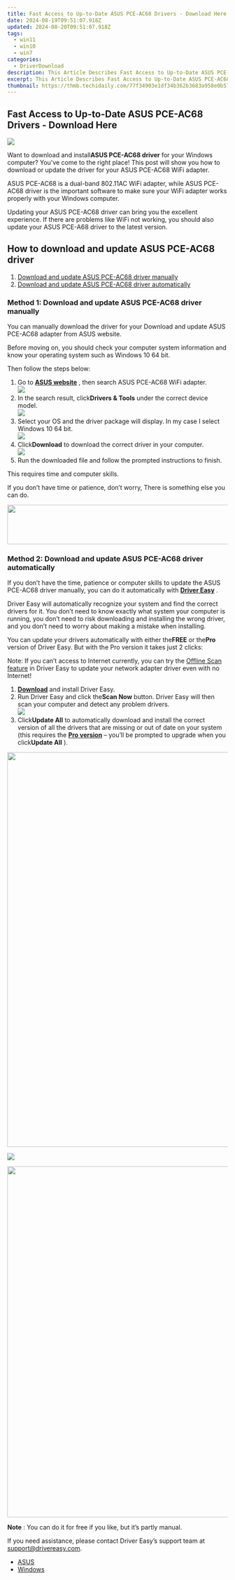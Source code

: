 ```yaml
---
title: Fast Access to Up-to-Date ASUS PCE-AC68 Drivers - Download Here
date: 2024-08-19T09:51:07.918Z
updated: 2024-08-20T09:51:07.918Z
tags:
  - win11
  - win10
  - win7
categories:
  - DriverDownload
description: This Article Describes Fast Access to Up-to-Date ASUS PCE-AC68 Drivers - Download Here
excerpt: This Article Describes Fast Access to Up-to-Date ASUS PCE-AC68 Drivers - Download Here
thumbnail: https://thmb.techidaily.com/77f34903e1df34b362b3683a958e0b57f8d631d69cf5a5eaeee681f0ad029756.jpg
---
```


## Fast Access to Up-to-Date ASUS PCE-AC68 Drivers - Download Here

![](https://images.drivereasy.com/wp-content/uploads/2018/12/img_5c17149abf493.jpg)

 Want to download and install**ASUS PCE-AC68 driver** for your Windows computer? You’ve come to the right place! This post will show you how to download or update the driver for your ASUS PCE-AC68 WiFi adapter.

 ASUS PCE-AC68 is a dual-band 802.11AC WiFi adapter, while ASUS PCE-AC68 driver is the important software to make sure your WiFi adapter works properly with your Windows computer.

 Updating your ASUS PCE-AC68 driver can bring you the excellent experience. If there are problems like WiFi not working, you should also update your ASUS PCE-A68 driver to the latest version.

## How to download and update ASUS PCE-AC68 driver

1. [Download and update ASUS PCE-AC68 driver manually](https://tools.techidaily.com/drivereasy/download/)
2. [Download and update ASUS PCE-AC68 driver automatically](https://tools.techidaily.com/drivereasy/download/)

### Method 1: Download and update ASUS PCE-AC68 driver manually

 You can manually download the driver for your Download and update ASUS PCE-AC68 adapter from ASUS website.

 Before moving on, you should check your computer system information and know your operating system such as Windows 10 64 bit.

Then follow the steps below:

1. Go to **[ASUS website](https://www.asus.com/)**  , then search ASUS PCE-AC68 WiFi adapter.  
![](https://images.drivereasy.com/wp-content/uploads/2018/12/img_5c171761c8106.png)
2. In the search result, click**Drivers & Tools** under the correct device model.  
![](https://images.drivereasy.com/wp-content/uploads/2018/12/img_5c1717837d774.jpg)
3. Select your OS and the driver package will display. In my case I select Windows 10 64 bit.  
![](https://images.drivereasy.com/wp-content/uploads/2018/12/img_5c1717b56876e.jpg)
4. Click**Download** to download the correct driver in your computer.  
![](https://images.drivereasy.com/wp-content/uploads/2018/12/img_5c1717cd7e05e.jpg)
5. Run the downloaded file and follow the prompted instructions to finish.

This requires time and computer skills.

 If you don’t have time or patience, don’t worry, There is something else you can do.

<!-- affiliate ads begin -->
<a href="https://natural-cycles.sjv.io/c/5597632/2072200/17885" target="_top" id="2072200"><img src="//a.impactradius-go.com/display-ad/17885-2072200" border="0" alt="" width="728" height="90"/></a><img height="0" width="0" src="https://imp.pxf.io/i/5597632/2072200/17885" style="position:absolute;visibility:hidden;" border="0" />
<!-- affiliate ads end -->
### Method 2: Download and update ASUS PCE-AC68 driver automatically

 If you don’t have the time, patience or computer skills to update the ASUS PCE-AC68 driver manually, you can do it automatically with **[Driver Easy](https://tools.techidaily.com/drivereasy/download/)**  .

 Driver Easy will automatically recognize your system and find the correct drivers for it. You don’t need to know exactly what system your computer is running, you don’t need to risk downloading and installing the wrong driver, and you don’t need to worry about making a mistake when installing.

 You can update your drivers automatically with either the**FREE** or the**Pro** version of Driver Easy. But with the Pro version it takes just 2 clicks:

 Note: If you can’t access to Internet currently, you can try the [Offline Scan feature](https://tools.techidaily.com/drivereasy/download/) in Driver Easy to update your network adapter driver even with no Internet!

1. **[Download](https://tools.techidaily.com/drivereasy/download/)**  and install Driver Easy.
2. Run Driver Easy and click the**Scan Now** button. Driver Easy will then scan your computer and detect any problem drivers.  
![](https://images.drivereasy.com/wp-content/uploads/2018/12/img_5c147338d0289.jpg)
3. Click**Update All** to automatically download and install the correct version of all the drivers that are missing or out of date on your system (this requires the **[Pro version](https://tools.techidaily.com/drivereasy/download/)**  – you’ll be prompted to upgrade when you click**Update All** ).  
<!-- affiliate ads begin -->
<a href="https://ursime.pxf.io/c/5597632/2048963/16384" target="_top" id="2048963"><img src="//a.impactradius-go.com/display-ad/16384-2048963" border="0" alt="" width="1200" height="900"/></a><img height="0" width="0" src="https://imp.pxf.io/i/5597632/2048963/16384" style="position:absolute;visibility:hidden;" border="0" />
<!-- affiliate ads end -->
![](https://images.drivereasy.com/wp-content/uploads/2018/12/img_5c1474c94bd8a.jpg)  

<!-- affiliate ads begin -->
<a href="https://aspironcom.sjv.io/c/5597632/1941789/21554" target="_top" id="1941789"><img src="//a.impactradius-go.com/display-ad/21554-1941789" border="0" alt="" width="650" height="800"/></a><img height="0" width="0" src="https://imp.pxf.io/i/5597632/1941789/21554" style="position:absolute;visibility:hidden;" border="0" />
<!-- affiliate ads end -->
**Note** : You can do it for free if you like, but it’s partly manual.

 If you need assistance, please contact Driver Easy’s support team at <support@drivereasy.com>.

* [ASUS](https://tools.techidaily.com/drivereasy/download/)
* [Windows](https://tools.techidaily.com/drivereasy/download/)

<ins class="adsbygoogle"
     style="display:block"
     data-ad-format="autorelaxed"
     data-ad-client="ca-pub-7571918770474297"
     data-ad-slot="1223367746"></ins>



<ins class="adsbygoogle"
     style="display:block"
     data-ad-client="ca-pub-7571918770474297"
     data-ad-slot="8358498916"
     data-ad-format="auto"
     data-full-width-responsive="true"></ins>


